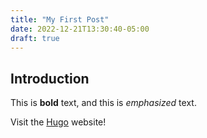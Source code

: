 ```yaml
---
title: "My First Post"
date: 2022-12-21T13:30:40-05:00
draft: true
---
```


## Introduction

This is **bold** text, and this is *emphasized* text.

Visit the [Hugo](https://gohugo.io) website!
